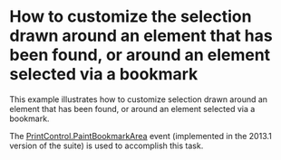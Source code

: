 # How to customize the selection drawn around an element that has been found, or around an element selected via a bookmark


<p>This example illustrates how to customize selection drawn around an element that has been found, or around an element selected via a bookmark.</p><p>The <a href="http://documentation.devexpress.com/#WindowsForms/DevExpressXtraPrintingControlPrintControl_PaintBookmarkAreatopic"><u>PrintControl.PaintBookmarkArea</u></a> event (implemented in the 2013.1 version of the suite) is used to accomplish this task.<br />
</p>

<br/>


